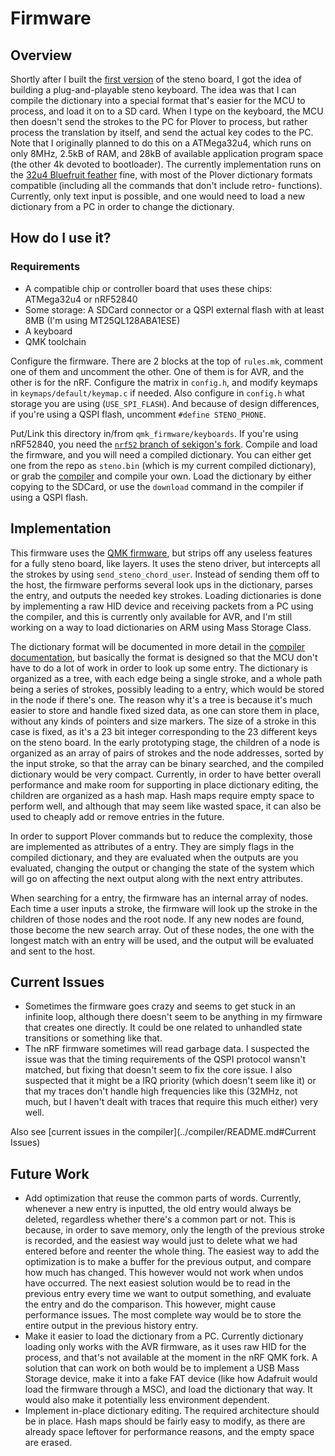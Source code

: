 # Firmware

## Overview

Shortly after I built the [first version](../pcb/README.md#Version-1) of the steno board, I got the idea of building a plug-and-playable steno keyboard. The idea was that I can compile the dictionary into a special format that's easier for the MCU to process, and load it on to a SD card. When I type on the keyboard, the MCU then doesn't send the strokes to the PC for Plover to process, but rather process the translation by itself, and send the actual key codes to the PC. Note that I originally planned to do this on a ATMega32u4, which runs on only 8MHz, 2.5kB of RAM, and 28kB of available application program space (the other 4k devoted to bootloader). The currently implementation runs on the [32u4 Bluefruit feather](https://www.adafruit.com/product/2829) fine, with most of the Plover dictionary formats compatible (including all the commands that don't include retro- functions). Currently, only text input is possible, and one would need to load a new dictionary from a PC in order to change the dictionary.

## How do I use it?

### Requirements

- A compatible chip or controller board that uses these chips: ATMega32u4 or nRF52840
- Some storage: A SDCard connector or a QSPI external flash with at least 8MB (I'm using MT25QL128ABA1ESE)
- A keyboard
- QMK toolchain

Configure the firmware. There are 2 blocks at the top of `rules.mk`, comment one of them and uncomment the other. One of them is for AVR, and the other is for the nRF. Configure the matrix in `config.h`, and modify keymaps in `keymaps/default/keymap.c` if needed. Also configure in `config.h` what storage you are using (`USE_SPI_FLASH`). And because of design differences, if you're using a QSPI flash, uncomment `#define STENO_PHONE`.

Put/Link this directory in/from `qmk_firmware/keyboards`. If you're using nRF52840, you need the [`nrf52` branch of sekigon's fork](https://github.com/sekigon-gonnoc/qmk_firmware/tree/nrf52). Compile and load the firmware, and you will need a compiled dictionary. You can either get one from the repo as `steno.bin` (which is my current compiled dictionary), or grab the [compiler](../compiler) and compile your own. Load the dictionary by either copying to the SDCard, or use the `download` command in the compiler if using a QSPI flash.

## Implementation

This firmware uses the [QMK firmware](https://qmk.fm), but strips off any useless features for a fully steno board, like layers. It uses the steno driver, but intercepts all the strokes by using `send_steno_chord_user`. Instead of sending them off to the host, the firmware performs several look ups in the dictionary, parses the entry, and outputs the needed key strokes. Loading dictionaries is done by implementing a raw HID device and receiving packets from a PC using the compiler, and this is currently only available for AVR, and I'm still working on a way to load dictionaries on ARM using Mass Storage Class.

The dictionary format will be documented in more detail in the [compiler documentation](../compiler/README.md), but basically the format is designed so that the MCU don't have to do a lot of work in order to look up some entry. The dictionary is organized as a tree, with each edge being a single stroke, and a whole path being a series of strokes, possibly leading to a entry, which would be stored in the node if there's one. The reason why it's a tree is because it's much easier to store and handle fixed sized data, as one can store them in place, without any kinds of pointers and size markers. The size of a stroke in this case is fixed, as it's a 23 bit integer corresponding to the 23 different keys on the steno board. In the early prototyping stage, the children of a node is organized as an array of pairs of strokes and the node addresses, sorted by the input stroke, so that the array can be binary searched, and the compiled dictionary would be very compact. Currently, in order to have better overall performance and make room for supporting in place dictionary editing, the children are organized as a hash map. Hash maps require empty space to perform well, and although that may seem like wasted space, it can also be used to cheaply add or remove entries in the future.

In order to support Plover commands but to reduce the complexity, those are implemented as attributes of a entry. They are simply flags in the compiled dictionary, and they are evaluated when the outputs are you evaluated, changing the output or changing the state of the system which will go on affecting the next output along with the next entry attributes.

When searching for a entry, the firmware has an internal array of nodes. Each time a user inputs a stroke, the firmware will look up the stroke in the children of those nodes and the root node. If any new nodes are found, those become the new search array. Out of these nodes, the one with the longest match with an entry will be used, and the output will be evaluated and sent to the host.

## Current Issues

- Sometimes the firmware goes crazy and seems to get stuck in an infinite loop, although there doesn't seem to be anything in my firmware that creates one directly. It could be one related to unhandled state transitions or something like that.
- The nRF firmware sometimes will read garbage data. I suspected the issue was that the timing requirements of the QSPI protocol wansn't matched, but fixing that doesn't seem to fix the core issue. I also suspected that it might be a IRQ priority (which doesn't seem like it) or that my traces don't handle high frequencies like this (32MHz, not much, but I haven't dealt with traces that require this much either) very well.

Also see [current issues in the compiler](../compiler/README.md#Current Issues)

## Future Work

- Add optimization that reuse the common parts of words. Currently, whenever a new entry is inputted, the old entry would always be deleted, regardless whether there's a common part or not. This is because, in order to save memory, only the length of the previous stroke is recorded, and the easiest way would just to delete what we had entered before and reenter the whole thing. The easiest way to add the optimization is to make a buffer for the previous output, and compare how much has changed. This however would not work when undos have occurred. The next easiest solution would be to read in the previous entry every time we want to output something, and evaluate the entry and do the comparison. This however, might cause performance issues. The most complete way would be to store the entire output in the previous history entry.
- Make it easier to load the dictionary from a PC. Currently dictionary loading only works with the AVR firmware, as it uses raw HID for the process, and that's not available at the moment in the nRF QMK fork. A solution that can work on both would be to implement a USB Mass Storage device, make it into a fake FAT device (like how Adafruit would load the firmware through a MSC), and load the dictionary that way. It would also make it potentially less environment dependent.
- Implement in-place dictionary editing. The required architecture should be in place. Hash maps should be fairly easy to modify, as there are already space leftover for performance reasons, and the empty space are erased.
